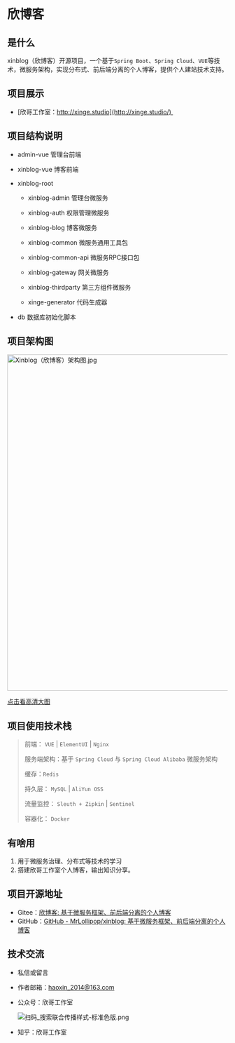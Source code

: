 # 欣博客

## 是什么

xinblog（欣博客）开源项目，一个基于`Spring Boot`、`Spring Cloud`、`VUE`等技术，微服务架构，实现分布式、前后端分离的个人博客，提供个人建站技术支持。

## 项目展示

- [欣哥工作室：http://xinge.studio](http://xinge.studio/) 

## 项目结构说明

* admin-vue 管理台前端

* xinblog-vue 博客前端

* xinblog-root 
  
  * xinblog-admin 管理台微服务
  
  * xinblog-auth 权限管理微服务
  
  * xinblog-blog 博客微服务
  
  * xinblog-common 微服务通用工具包
  
  * xinblog-common-api 微服务RPC接口包
  
  * xinblog-gateway 网关微服务
  
  * xinblog-thirdparty 第三方组件微服务
  
  * xinge-generator 代码生成器

* db 数据库初始化脚本

## 项目架构图

<img title="" src="https://img1.imgtp.com/2022/08/13/EF1sJikA.jpg" alt="Xinblog（欣博客）架构图.jpg" width="767">

[点击看高清大图](https://img1.imgtp.com/2022/08/13/EF1sJikA.jpg)

## 项目使用技术栈

> 前端： `VUE` | `ElementUI` | `Nginx`
> 
> 服务端架构：基于 `Spring Cloud` 与 `Spring Cloud Alibaba` 微服务架构
> 
> 缓存：`Redis`
> 
> 持久层： `MySQL` | `AliYun OSS`
> 
> 流量监控： `Sleuth + Zipkin` | `Sentinel`
> 
> 容器化： `Docker`

## 有啥用

1. 用于微服务治理、分布式等技术的学习
2. 搭建欣哥工作室个人博客，输出知识分享。

## 项目开源地址

- Gitee：[欣博客: 基于微服务框架、前后端分离的个人博客](https://gitee.com/xinge2021/xinblog)
- GitHub：[GitHub - MrLollipop/xinblog: 基于微服务框架、前后端分离的个人博客](https://github.com/MrLollipop/xinblog)

## 技术交流

- 私信或留言

- 作者邮箱：haoxin_2014@163.com

- 公众号：欣哥工作室
  
  ![扫码_搜索联合传播样式-标准色版.png](https://img1.imgtp.com/2022/08/12/oCCz5SZu.png)

- 知乎：欣哥工作室
